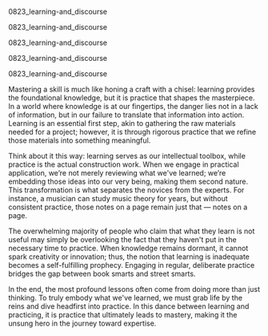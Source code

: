 
0823_learning-and_discourse


0823_learning-and_discourse


0823_learning-and_discourse


0823_learning-and_discourse


0823_learning-and_discourse

Mastering a skill is much like honing a craft with a chisel: learning provides the foundational knowledge, but it is practice that shapes the masterpiece. In a world where knowledge is at our fingertips, the danger lies not in a lack of information, but in our failure to translate that information into action. Learning is an essential first step, akin to gathering the raw materials needed for a project; however, it is through rigorous practice that we refine those materials into something meaningful.

Think about it this way: learning serves as our intellectual toolbox, while practice is the actual construction work. When we engage in practical application, we’re not merely reviewing what we've learned; we’re embedding those ideas into our very being, making them second nature. This transformation is what separates the novices from the experts. For instance, a musician can study music theory for years, but without consistent practice, those notes on a page remain just that — notes on a page.

The overwhelming majority of people who claim that what they learn is not useful may simply be overlooking the fact that they haven't put in the necessary time to practice. When knowledge remains dormant, it cannot spark creativity or innovation; thus, the notion that learning is inadequate becomes a self-fulfilling prophecy. Engaging in regular, deliberate practice bridges the gap between book smarts and street smarts.

In the end, the most profound lessons often come from doing more than just thinking. To truly embody what we've learned, we must grab life by the reins and dive headfirst into practice. In this dance between learning and practicing, it is practice that ultimately leads to mastery, making it the unsung hero in the journey toward expertise.